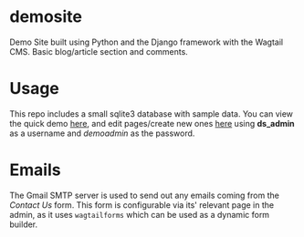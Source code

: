 # demosite
Demo Site built using Python and the Django framework with the Wagtail CMS. Basic blog/article section and comments.

# Usage
This repo includes a small sqlite3 database with sample data. You can view the quick demo <a href="http://46.101.90.234/" target="_blank">here</a>, and edit pages/create new ones <a href="http://46.101.90.234/admin" target="_blank">here</a> using **ds_admin** as a username and _demoadmin_ as the password.

# Emails
The Gmail SMTP server is used to send out any emails coming from the *Contact Us* form. This form is configurable via its' relevant page in the admin, as it uses ```wagtailforms``` which can be used as a dynamic form builder.
